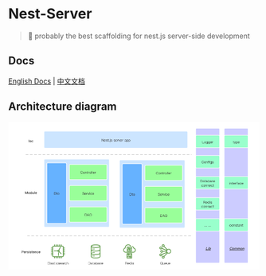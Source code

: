 # Nest-Server

> 🚀 probably the best scaffolding for nest.js server-side development

## Docs

[English Docs](docs/en.md) | [中文文档](docs/cn.md)

## Architecture diagram

![architecture diagram](docs/img/server.png)